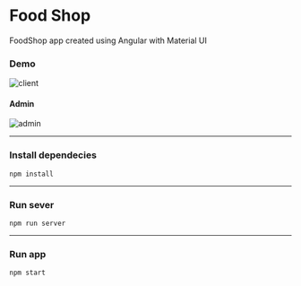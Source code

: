 
# Food Shop

FoodShop app created using Angular with Material UI


### Demo

![client](https://github.com/prashantchanne12/Angular-FoodShop/blob/main/client/screenshots/client.gif)

#### Admin
![admin](https://github.com/prashantchanne12/Angular-FoodShop/blob/main/client/screenshots/admin.gif)

---

### Install dependecies
`npm install`

---

### Run sever
`npm run server`

---

### Run app
`npm start`

